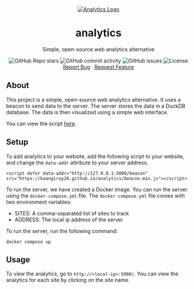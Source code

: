 <div align="center">
    <a href="https://github.com/kaangiray26/analytics">
        <img src="https://kaangiray26.github.io/analytics/screenshot.png" alt="Analytics Logo">
    </a>
    <h1 align="center">analytics</h1>
    <p align="center">
        Simple, open-source web analytics alternative
        <br />
        <div align="center">
            <img alt="GitHub Repo stars" src="https://img.shields.io/github/stars/kaangiray26/analytics?style=flat-square">
            <img alt="GitHub commit activity" src="https://img.shields.io/github/commit-activity/m/kaangiray26/analytics?style=flat-square">
            <img alt="GitHub issues" src="https://img.shields.io/github/issues/kaangiray26/analytics?style=flat-square">
            <img alt="License" src="https://img.shields.io/github/license/kaangiray26/analytics.svg?style=flat-square">
        </div>
        <a href="https://github.com/kaangiray26/analytics/issues">Report Bug</a>
        ·
        <a href="https://github.com/kaangiray26/analytics/issues">Request Feature</a>
    </p>
</div>

## About
This project is a simple, open-source web analytics alternative. It uses a beacon to send data to the server. The server stores the data in a DuckDB database. The data is then visualized using a simple web interface.

You can view the script [here](https://kaangiray26.github.io/analytics/beacon.js).

## Setup
To add analytics to your website, add the following script to your website, and change the `data-addr` attribute to your server address.
```
<script defer data-addr="http://127.0.0.1:5000/beacon" src="https://kaangiray26.github.io/analytics/beacon.min.js"></script>
```

To run the server, we have created a Docker image. You can run the server using the `docker-compose.yml` file. The `docker-compose.yml` file comes with two environment variables:
- SITES: A comma-separated list of sites to track
- ADDRESS: The local ip address of the server

To run the server, run the following command:
```
docker compose up
```

## Usage
To view the analytics, go to `http://<local-ip>:5000/`. You can view the analytics for each site by clicking on the site name.
